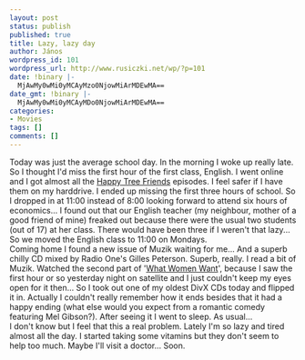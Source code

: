 ```yaml
---
layout: post
status: publish
published: true
title: Lazy, lazy day
author: János
wordpress_id: 101
wordpress_url: http://www.rusiczki.net/wp/?p=101
date: !binary |-
  MjAwMy0wMi0yMCAyMzo0NjowMiArMDEwMA==
date_gmt: !binary |-
  MjAwMy0wMi0yMCAyMDo0NjowMiArMDEwMA==
categories:
- Movies
tags: []
comments: []
---
```

<p>Today was just the average school day. In the morning I woke up really late. So I thought I'd miss the first hour of the first class, English. I went online and I got almost all the <a href="http://www.happytreefriends.com/watch_episodes/index.html" title="Cute, cuddly animals whose daily adventures always end up going horribly wrong.">Happy Tree Friends</a> episodes. I feel safer if I have them on my harddrive. I ended up missing the first three hours of school. So I dropped in at 11:00 instead of 8:00 looking forward to attend six hours of economics... I found out that our English teacher (my neighbour, mother of a good friend of mine) freaked out because there were the usual two students (out of 17) at her class. There would have been three if I weren't that lazy... So we moved the English class to 11:00 on Mondays.<br />
Coming home I found a new issue of Muzik waiting for me... And a superb chilly CD mixed by Radio One's Gilles Peterson. Superb, really. I read a bit of Muzik. Watched the second part of '<a href="http://imdb.com/Title?0207201">What Women Want</a>', because I saw the first hour or so yesterday night on satellite and I just couldn't keep my eyes open for it then... So I took out one of my oldest DivX CDs today and flipped it in. Actually I couldn't really remember how it ends besides that it had a happy ending (what else would you expect from a romantic comedy featuring Mel Gibson?). After seeing it I went to sleep. As usual...<br />
I don't know but I feel that this a real problem. Lately I'm so lazy and tired almost all the day. I started taking some vitamins but they don't seem to help too much. Maybe I'll visit a doctor... Soon.</p>
